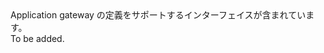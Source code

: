 <Namespace Name="Microsoft.Azure.Management.Network.Fluent.ApplicationGateway.Definition">
  <Docs>
    <summary>Application gateway の定義をサポートするインターフェイスが含まれています。</summary> 
    <remarks>To be added.</remarks>
  </Docs>
</Namespace>
